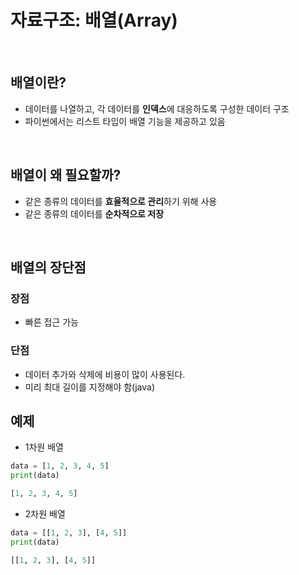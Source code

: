 # 자료구조: 배열(Array)
<br>

## 배열이란?
- 데이터를 나열하고, 각 데이터를 **인덱스**에 대응하도록 구성한 데이터 구조 
- 파이썬에서는 리스트 타입이 배열 기능을 제공하고 있음
<br>

## 배열이 왜 필요할까?
- 같은 종류의 데이터를 **효율적으로 관리**하기 위해 사용
- 같은 종류의 데이터를 **순차적으로 저장**
<br>

## 배열의 장단점
### 장점
- 빠른 접근 가능

### 단점
- 데이터 추가와 삭제에 비용이 많이 사용된다.
- 미리 최대 길이를 지정해야 함(java)

## 예제
- 1차원 배열
```python
data = [1, 2, 3, 4, 5]
print(data)
```
```python
[1, 2, 3, 4, 5]
```

- 2차원 배열
```python
data = [[1, 2, 3], [4, 5]]
print(data)
```
```python
[[1, 2, 3], [4, 5]]
```
